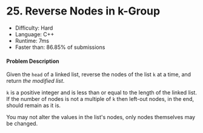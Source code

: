 # 25. Reverse Nodes in k-Group
- Difficulty: Hard
- Language: C++
- Runtime: 7ms
- Faster than: 86.85% of submissions

#### Problem Description
Given the `head` of a linked list, reverse the nodes of the list `k` at a time, and return *the modified list*.

`k` is a positive integer and is less than or equal to the length of the linked list. If the number of nodes is not a multiple of `k` then left-out nodes, in the end, should remain as it is.

You may not alter the values in the list's nodes, only nodes themselves may be changed.